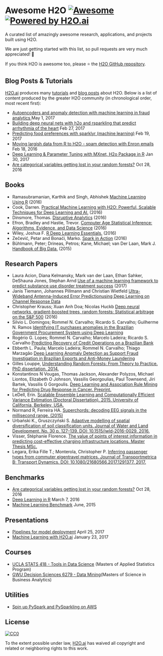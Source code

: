 # Awesome H2O [![Awesome](https://cdn.rawgit.com/sindresorhus/awesome/d7305f38d29fed78fa85652e3a63e154dd8e8829/media/badge.svg)](https://github.com/sindresorhus/awesome) [![Powered by H2O.ai](https://img.shields.io/badge/powered%20by-h2oai-yellow.svg)](https://github.com/h2oai/)

A curated list of amazingly awesome research, applications, and projects built using H2O.

We are just getting started with this list, so pull requests are very much appreciated!  🙏

If you think H2O is awesome too, please ⭐ the [H2O GitHub repository](https://github.com/h2oai/h2o-3/).

## Blog Posts & Tutorials

[H2O.ai](http://www.h2o.ai/about/) produces many [tutorials](https://github.com/h2oai/h2o-tutorials) and [blog posts](http://blog.h2o.ai/) about H2O.  Below is a list of content produced by the greater H2O community (in chronological order, most recent first):

- [Autoencoders and anomaly detection with machine learning in fraud analytics ](https://shiring.github.io/machine_learning/2017/05/01/fraud) May 1, 2017
- [Building deep neural nets with h2o and rsparkling that predict arrhythmia of the heart](https://shiring.github.io/machine_learning/2017/02/27/h2o) Feb 27, 2017
- [Predicting food preferences with sparklyr (machine learning)](https://shiring.github.io/machine_learning/2017/02/19/food_spark) Feb 19, 2017
- [Moving largish data from R to H2O - spam detection with Enron emails](https://ellisp.github.io/blog/2017/02/18/svmlite) Feb 18, 2016
- [Deep Learning & Parameter Tuning with MXnet, H2o Package in R](http://blog.hackerearth.com/understanding-deep-learning-parameter-tuning-with-mxnet-h2o-package-in-r) Jan 30, 2017
- [Are categorical variables getting lost in your random forests?](http://roamanalytics.com/2016/10/28/are-categorical-variables-getting-lost-in-your-random-forests/) Oct 28, 2016

## Books

- Ramasubramanian, Karthik and Singh, Abhishek [Machine Learning Using R](https://www.amazon.com/Machine-Learning-Using-Karthik-Ramasubramanian/dp/1484223330) (2016)
- Cook, Darren. [Practical Machine Learning with H2O: Powerful, Scalable Techniques for Deep Learning and AI.](https://www.amazon.com/Practical-Machine-Learning-H2O-Techniques/dp/149196460X) (2016)
- Dinsmore, Thomas. [Disruptive Analytics](http://link.springer.com/book/10.1007/978-1-4842-1311-7) (2016)
- Efron, Bradley and Hastie, Trevor. [Computer Age Statistical Inference: Algorithms, Evidence, and Data Science](https://web.stanford.edu/~hastie/CASI/) (2016)
- Wiley, Joshua F. [R Deep Learning Essentials.](https://www.packtpub.com/big-data-and-business-intelligence/r-deep-learning-essentials) (2016)
- Zečević, Petar and Bonaći, Marko. [Spark in Action](https://www.manning.com/books/spark-in-action) (2016)
- Bühlmann, Peter; Drineas, Petros; Kane, Michael; van Der Laan, Mark J. [Handbook of Big Data.](https://www.crcpress.com/Handbook-of-Big-Data/Buhlmann-Drineas-Kane-van-der-Laan/p/book/9781482249071) (2015)

## Research Papers

- Laura Acion, Diana Kelmansky, Mark van der Laan, Ethan Sahker, DeShauna Jones, Stephan Arnd [Use of a machine learning framework to predict substance use disorder treatment success](http://journals.plos.org/plosone/article/file?id=10.1371/journal.pone.0175383&type=printable) (2017)
- Janis Tiemann, Johannes Pillmann and Christian Wietfeld [Ultra-Wideband Antenna-Induced Error Predictionusing Deep Learning on Channel Response Data](https://www.kn.e-technik.tu-dortmund.de/.cni-bibliography/publications/cni-publications/Tiemann2017a.pdf)
- Christopher Krauss; Xuan Anh Doa; Nicolas Huckb [Deep neural networks, gradient-boosted trees, random forests: Statistical arbitrage on the S&P 500](http://www.sciencedirect.com/science/article/pii/S0377221716308657) (2016)
-  Silvio L. Domingos; Rommel N. Carvalho; Ricardo S. Carvalho; Guilherme N. Ramos [Identifying IT purchases anomalies in the Brazilian Government Procurement System using Deep Learning](http://ieeexplore.ieee.org/document/7838233/?reload=true)
-  Rogério G. Lopes; Rommel N. Carvalho; Marcelo Ladeira; Ricardo S. Carvalho [Predicting Recovery of Credit Operations on a Brazilian Bank](http://ieeexplore.ieee.org/abstract/document/7838243/)
- Ebberth L. Paula; Marcelo Ladeira; Rommel N. Carvalho; Thiago Marzagão [Deep Learning Anomaly Detection as Support Fraud Investigation in Brazilian Exports and Anti-Money Laundering](http://ieeexplore.ieee.org/abstract/document/7838276/)
- Gilles Louppe, [Understanding Random Forests: From Theory to Practice. PhD dissertation. 2014.](https://github.com/glouppe/phd-thesis)
- Konstantinos N Vougas, Thomas Jackson, Alexander Polyzos, Michael Liontos, Elizabeth O Johnson, Vassilis Georgoulias, Paul Townsend, Jiri Bartek, Vassilis G Gorgoulis. [Deep Learning and Association Rule Mining for Predicting Drug Response in Cancer. Preprint.](http://dx.doi.org/10.1101/070490)
- LeDell, Erin. [Scalable Ensemble Learning and Computationally Efficient Variance Estimation (Doctoral Dissertation). 2015. University of California, Berkeley, USA.](http://www.stat.berkeley.edu/~ledell/papers/ledell-phd-thesis.pdf)
- Normand R, Ferreira HA. [Superchords: decoding EEG signals in the millisecond range. (2015)](https://dx.doi.org/10.7287/peerj.preprints.1265v1)
- Urbański K., Gruszczyński S. [Adaptive modelling of spatial diversification of soil classification units. Journal of Water and Land Development. No. 30 p. 127–139. DOI: 10.1515/jwld-2016-0029. 2016.](https://www.degruyter.com/downloadpdf/j/jwld.2016.30.issue-1/jwld-2016-0029/jwld-2016-0029.xml)
- Visser, Stéphanie Florence. [The value of points of interest information in predicting cost-effective charging infrastructure locations. Master Thesis MSc.](http://www.rsm.nl/fileadmin/Images_NEW/ECFEB/The_value_of_points_of_interest_information.pdf)
- Legara, Erika Fille T.; Monterola, Christopher P. [Inferring passenger types from commuter eigentravel matrices. Journal of Transportmetrica B: Transport Dynamics. DOI: 10.1080/21680566.2017.1291377. 2017.](http://www.tandfonline.com/doi/abs/10.1080/21680566.2017.1291377?journalCode=ttrb20)


## Benchmarks

- [Are categorical variables getting lost in your random forests?](http://roamanalytics.com/2016/10/28/are-categorical-variables-getting-lost-in-your-random-forests/) Oct 28, 2016
- [Deep Learning in R](http://www.rblog.uni-freiburg.de/2017/02/07/deep-learning-in-r/) March 7, 2016
- [Machine Learning Benchmark](https://github.com/szilard/benchm-ml) June, 2015

## Presentations

- [Pipelines for model deployment](https://www.slideshare.net/rocalabern/digital-origin-pipelines-for-model-deployment) April 25, 2017
- [Machine Learning with H2O.ai](https://speakerdeck.com/szilard/machine-learning-with-h2o-dot-ai-la-h2o-meetup-at-at-and-t-jan-2017) January 23, 2017

## Courses

- [UCLA STATS 418 - Tools in Data Science](https://github.com/szilard/teach-data-science-UCLA-master-appl-stats) (Masters of Applied Statistics Program)
- [GWU Decision Sciences 6279 - Data Mining](https://github.com/jphall663/GWU_data_mining)(Masters of Science in Business Analytics)

## Utilities

- [Spin up PySpark and PySparkling on AWS](https://github.com/kcrandall/EMR_Spark_Automation)

## License

[![CC0](https://i.creativecommons.org/p/zero/1.0/88x31.png)](https://creativecommons.org/publicdomain/zero/1.0/)

To the extent possible under law, [H2O.ai](http://h2o.ai) has waived all copyright and related or neighboring rights to this work.
